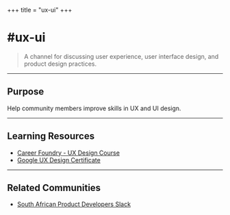 +++
title = "ux-ui"
+++

# #ux-ui

> A channel for discussing user experience, user interface design, and product design practices.

---

## Purpose
Help community members improve skills in UX and UI design.

---

## Learning Resources
- [Career Foundry - UX Design Course](https://careerfoundry.com/en/courses/become-a-ux-designer/)
- [Google UX Design Certificate](https://grow.google/uxdesign/)

---

## Related Communities
- [South African Product Developers Slack](https://zapd.co.za/)
